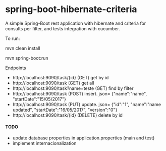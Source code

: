 # spring-boot-hibernate-criteria
A simple Spring-Boot rest application with hibernate and criteria for consults per filter, and tests integration with cucumber.

To run: 

mvn clean install

mvn spring-boot:run

Endpoints

* http://localhost:9090/task/{id} (GET) get by id
* http://localhost:9090/task (GET) get all
* http://localhost:9090/task?name=teste (GET) find by filter
* http://localhost:9090/task (POST) insert. json= {"name":"name", "startDate":"15/05/2017"}
* http://localhost:9090/task (PUT) update. json= {"id":"1", "name":"name updated", "startDate":"16/05/2017", "version":"0"}
* http://localhost:9090/task/{id} (DELETE) delete by id
 

#### TODO
* update database properties in application.properties (main and test)
* implement internacionalization
